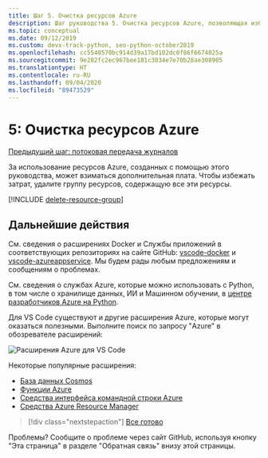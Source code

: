 ```yaml
---
title: Шаг 5. Очистка ресурсов Azure
description: Шаг руководства 5. Очистка ресурсов Azure, позволяющая избежать постоянных расходов
ms.topic: conceptual
ms.date: 09/12/2019
ms.custom: devx-track-python, seo-python-october2019
ms.openlocfilehash: cc5540570bc914d39a17bd102dc0f86f6674025a
ms.sourcegitcommit: 9e282fc2ec967bee181c3034e7e70b28ae308905
ms.translationtype: HT
ms.contentlocale: ru-RU
ms.lasthandoff: 09/04/2020
ms.locfileid: "89473529"
---
```

# <a name="5-clean-up-azure-resources"></a>5: Очистка ресурсов Azure

[Предыдущий шаг: потоковая передача журналов](tutorial-deploy-containers-04.md)

За использование ресурсов Azure, созданных с помощью этого руководства, может взиматься дополнительная плата. Чтобы избежать затрат, удалите группу ресурсов, содержащую все эти ресурсы.

[!INCLUDE [delete-resource-group](includes/delete-resource-group.md)]

## <a name="next-steps"></a>Дальнейшие действия

См. сведения о расширениях Docker и Службы приложений в соответствующих репозиториях на сайте GitHub: [vscode-docker](https://github.com/Microsoft/vscode-docker) и [vscode-azureappservice](https://github.com/Microsoft/vscode-azureappservice). Мы будем рады любым предложениям и сообщениям о проблемах.

См. сведения о службах Azure, которые можно использовать с Python, в том числе о хранилище данных, ИИ и Машинном обучении, в [центре разработчиков Azure на Python](https://docs.microsoft.com/python/azure/?view=azure-python).

Для VS Code существуют и другие расширения Azure, которые могут оказаться полезными. Выполните поиск по запросу "Azure" в обозревателе расширений:

![Расширения Azure для VS Code](media/deploy-containers/azure-extensions-for-visual-studio-code.png)

Некоторые популярные расширения:

- [База данных Cosmos](https://marketplace.visualstudio.com/items?itemName=ms-azuretools.vscode-cosmosdb)
- [Функции Azure](https://marketplace.visualstudio.com/items?itemName=ms-azuretools.vscode-azurefunctions)
- [Средства интерфейса командной строки Azure](https://marketplace.visualstudio.com/items?itemName=ms-vscode.azurecli)
- [Средства Azure Resource Manager](https://marketplace.visualstudio.com/items?itemName=msazurermtools.azurerm-vscode-tools)

> [!div class="nextstepaction"]
> [Все готово](https://docs.microsoft.com/python/azure/?view=azure-python)

Проблемы? Сообщите о проблеме через сайт GitHub, используя кнопку "Эта страница" в разделе "Обратная связь" внизу этой страницы.
